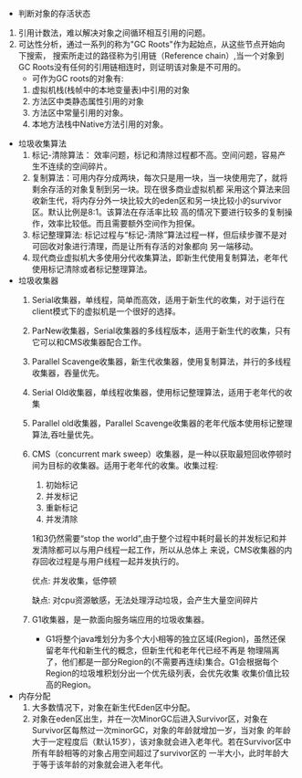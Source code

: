 - 判断对象的存活状态
1. 引用计数法，难以解决对象之间循环相互引用的问题。
2. 可达性分析，通过一系列的称为"GC Roots"作为起始点，从这些节点开始向下搜索，
   搜索所走过的路径称为引用链（Reference chain）,当一个对象到GC Roots没有任何的引用链相连时，则证明该对象是不可用的。
   - 可作为GC roots的对象有:
   1. 虚拟机栈(栈帧中的本地变量表)中引用的对象
   2. 方法区中类静态属性引用的对象
   3. 方法区中常量引用的对象。
   4. 本地方法栈中Native方法引用的对象。
- 垃圾收集算法
    1. 标记-清除算法： 效率问题，标记和清除过程都不高。空间问题，容易产生不连续的空间碎片。
    2. 复制算法：可用内存分成两块，每次只是用一块，当一块使用完了，就将剩余存活的对象复制到另一块。现在很多商业虚拟机都
    采用这个算法来回收新生代，将内存分外一块比较大的eden区和另一块比较小的survivor区。默认比例是8:1。该算法在存活率比较
    高的情况下要进行较多的复制操作，效率比较低。而且需要额外空间作为担保。
    3. 标记整理算法: 标记过程与“标记-清除”算法过程一样，但后续步骤不是对可回收对象进行清理，而是让所有存活的对象都向
    另一端移动。
    4. 现代商业虚拟机大多使用分代收集算法，即新生代使用复制算法，老年代使用标记清除或者标记整理算法。
- 垃圾收集器
    1. Serial收集器，单线程，简单而高效，适用于新生代的收集，对于运行在client模式下的虚拟机是一个很好的选择。
    2. ParNew收集器，Serial收集器的多线程版本，适用于新生代的收集，只有它可以和CMS收集器配合工作。
    3. Parallel Scavenge收集器，新生代收集器，使用复制算法，并行的多线程收集器，吞量优先。
    4. Serial Old收集器，单线程收集器，使用标记整理算法，适用于老年代的收集
    5. Parallel old收集器，Parallel Scavenge收集器的老年代版本使用标记整理算法,吞吐量优先。
    6. CMS（concurrent mark sweep）收集器，是一种以获取最短回收停顿时间为目标的收集器。适用于老年代的收集。收集过程:
        1. 初始标记
        2. 并发标记
        3. 重新标记
        4. 并发清除
        
        1和3仍然需要“stop the world”,由于整个过程中耗时最长的并发标记和并发清除都可以与用户线程一起工作，所以从总体上
        来说，CMS收集器的内存回收过程是与用户线程一起并发执行的。
        
        优点: 并发收集，低停顿
        
        缺点: 对cpu资源敏感，无法处理浮动垃圾，会产生大量空间碎片
    7. G1收集器，是一款面向服务端应用的垃圾收集器。
        - G1将整个java堆划分为多个大小相等的独立区域(Region)，虽然还保留老年代和新生代的概念，但新生代和老年代已经不再是
        物理隔离了，他们都是一部分Region的(不需要再连续)集合。G1会根据每个Region的垃圾堆积划分出一个优先级列表，会优先收集
        收集价值比较高的Region。
- 内存分配
   1. 大多数情况下，对象在新生代Eden区中分配。
   2. 对象在eden区出生，并在一次MinorGC后进入Survivor区，对象在Survivor区每熬过一次minorGC，对象的年龄就增加一岁，当对象
   的年龄大于一定程度后（默认15岁），该对象就会进入老年代。若在Survivor区中所有年龄相等的对象占用空间超过了survivor区的
   一半大小，此时年龄大于等于该年龄的对象就会进入老年代。
